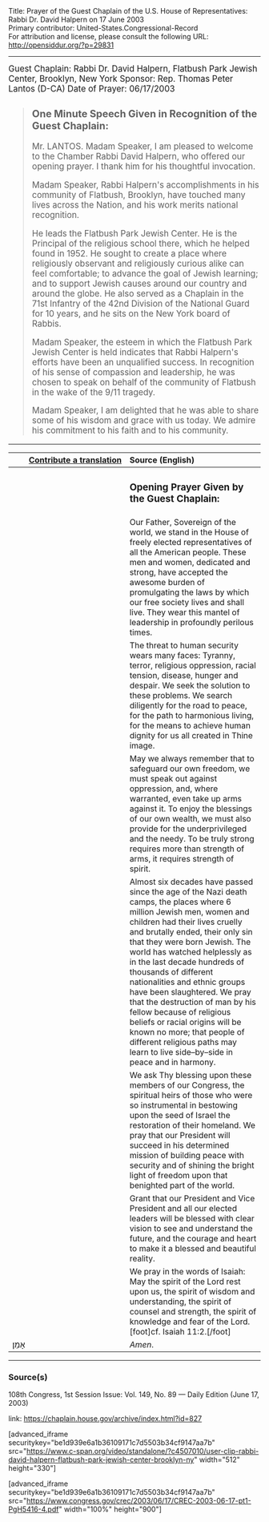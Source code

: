 <html>
<head></head>
<body>
Title: Prayer of the Guest Chaplain of the U.S. House of Representatives: Rabbi Dr. David Halpern on 17 June 2003<br />
Primary contributor: United-States.Congressional-Record<br />
For attribution and license, please consult the following URL: <a href="http://opensiddur.org/?p=29831">http://opensiddur.org/?p=29831</a>
<p />
<hr />

<div class="english" style="font-size:1.2em;">
Guest Chaplain: Rabbi Dr. David Halpern, Flatbush Park Jewish Center, Brooklyn, New York
Sponsor: Rep. Thomas Peter Lantos (D-CA)
Date of Prayer: 06/17/2003

<blockquote>
<h3>One Minute Speech Given in Recognition of the Guest Chaplain:</h3>

Mr. LANTOS. Madam Speaker, I am pleased to welcome to the Chamber Rabbi David Halpern, who offered our opening prayer. I thank him for his thoughtful invocation.

Madam Speaker, Rabbi Halpern's accomplishments in his community of Flatbush, Brooklyn, have touched many lives across the Nation, and his work merits national recognition.

He leads the Flatbush Park Jewish Center. He is the Principal of the religious school there, which he helped found in 1952. He sought to create a place where religiously observant and religiously curious alike can feel comfortable; to advance the goal of Jewish learning; and to support Jewish causes around our country and around the globe. He also served as a Chaplain in the 71st Infantry of the 42nd Division of the National Guard for 10 years, and he sits on the New York board of Rabbis.

Madam Speaker, the esteem in which the Flatbush Park Jewish Center is held indicates that Rabbi Halpern's efforts have been an unqualified success. In recognition of his sense of compassion and leadership, he was chosen to speak on behalf of the community of Flatbush in the wake of the 9/11 tragedy.

Madam Speaker, I am delighted that he was able to share some of his wisdom and grace with us today. We admire his commitment to his faith and to his community.
</blockquote>

</div>

<hr />

<table style="margin-left: auto;margin-right: auto;" class="draggable">
<thead><tr><th id="x" style="text-align: right;"><a href="/contributing/upload/">Contribute a translation</a></th><th style="text-align: left;">Source (English)</th></tr></thead>
<tbody>
<tr><td style="vertical-align:top;" width="46%">
<div class="liturgy"><span lang="he">

</span></div></td>
 
<td style="vertical-align:top;" width="53%">
<div class="english">
<h3>Opening Prayer Given by the Guest Chaplain:</h3>
</div></td></tr>

<tr><td style="vertical-align:top;" width="46%">
<div class="liturgy"><span lang="he">

</span></div></td>
 
<td style="vertical-align:top;" width="53%">
<div class="english">
Our Father, Sovereign of the world, 
we stand in the House 
of freely elected representatives 
of all the American people. 
These men and women, 
dedicated and strong, 
have accepted the awesome burden 
of promulgating the laws 
by which our free society lives 
and shall live. 
They wear this mantel of leadership 
in profoundly perilous times.
</div></td></tr>


<tr><td style="vertical-align:top;" width="46%">
<div class="liturgy"><span lang="he">

</span></div></td>
 
<td style="vertical-align:top;" width="53%">
<div class="english">
The threat to human security 
wears many faces: 
Tyranny, 
terror, 
religious oppression, 
racial tension, 
disease, 
hunger 
and despair. 
We seek the solution to these problems. 
We search diligently for the road to peace, 
for the path to harmonious living, 
for the means to achieve human dignity 
for us all created in Thine image.
</div></td></tr>


<tr><td style="vertical-align:top;" width="46%">
<div class="liturgy"><span lang="he">

</span></div></td>
 
<td style="vertical-align:top;" width="53%">
<div class="english">
May we always remember 
that to safeguard our own freedom, 
we must speak out against oppression,
and, where warranted, even take up arms against it. 
To enjoy the blessings of our own wealth, 
we must also provide for the underprivileged and the needy. 
To be truly strong requires more than strength of arms, 
it requires strength of spirit.
</div></td></tr>


<tr><td style="vertical-align:top;" width="46%">
<div class="liturgy"><span lang="he">

</span></div></td>
 
<td style="vertical-align:top;" width="53%">
<div class="english">
Almost six decades have passed
since the age of the Nazi death camps, 
the places where 6 million Jewish men, women and children 
had their lives cruelly and brutally ended, 
their only sin that they were born Jewish. 
The world has watched helplessly 
as in the last decade 
hundreds of thousands 
of different nationalities 
and ethnic groups 
have been slaughtered. 
We pray 
that the destruction of man 
by his fellow 
because of religious beliefs 
or racial origins 
will be known no more; 
that people of different religious paths 
may learn to live side–by–side 
in peace 
and in harmony.
</div></td></tr>


<tr><td style="vertical-align:top;" width="46%">
<div class="liturgy"><span lang="he">

</span></div></td>
 
<td style="vertical-align:top;" width="53%">
<div class="english">
We ask Thy blessing 
upon these members of our Congress, 
the spiritual heirs of those who were so instrumental 
in bestowing upon the seed of Israel 
the restoration of their homeland. 
We pray 
that our President will succeed 
in his determined mission 
of building peace with security 
and of shining the bright light of freedom 
upon that benighted part of the world.
</div></td></tr>


<tr><td style="vertical-align:top;" width="46%">
<div class="liturgy"><span lang="he">

</span></div></td>
 
<td style="vertical-align:top;" width="53%">
<div class="english">
Grant that our President 
and Vice President 
and all our elected leaders 
will be blessed with clear vision 
to see and understand the future, 
and the courage and heart 
to make it a blessed and beautiful reality.
</div></td></tr>


<tr><td style="vertical-align:top;" width="46%">
<div class="liturgy"><span lang="he">

</span></div></td>
 
<td style="vertical-align:top;" width="53%">
<div class="english">
We pray in the words of Isaiah: 
May the spirit of the Lord rest upon us, 
the spirit of wisdom and understanding, 
the spirit of counsel and strength, 
the spirit of knowledge and fear of the Lord.[foot]cf. Isaiah 11:2.[/foot] 
</div></td></tr>


<tr><td style="vertical-align:top;" width="46%">
<div class="liturgy"><span lang="he">
אָמֵן׃
</span></div></td>
 
<td style="vertical-align:top;" width="53%">
<div class="english">
<em>Amen</em>.
</div></td></tr>
</tbody></table>

<hr />

<h3>Source(s)</h3>

108th Congress, 1st Session
Issue: Vol. 149, No. 89 — Daily Edition (June 17, 2003)

link: <a href="https://chaplain.house.gov/archive/index.html?id=827">https://chaplain.house.gov/archive/index.html?id=827</a>

[advanced_iframe securitykey="be1d939e6a1b36109171c7d5503b34cf9147aa7b" src="https://www.c-span.org/video/standalone/?c4507010/user-clip-rabbi-david-halpern-flatbush-park-jewish-center-brooklyn-ny" width="512" height="330"]

[advanced_iframe securitykey="be1d939e6a1b36109171c7d5503b34cf9147aa7b" src="https://www.congress.gov/crec/2003/06/17/CREC-2003-06-17-pt1-PgH5416-4.pdf" width="100%" height="900"]
</body>
</html>